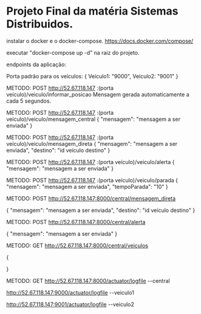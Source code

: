 # Projeto Final da matéria Sistemas Distribuidos.

instalar o docker e o docker-compose. https://docs.docker.com/compose/

executar "docker-compose up -d" na raiz do projeto.

endpoints da aplicação: 

Porta padrão para os veículos:
{
	Veículo1: "9000",
	Veículo2: "9001"
}


METODO: POST
http://52.67.118.147
:(porta veículo)/veiculo/informar_posicao
Mensagem gerada automaticamente a cada 5 segundos.

METODO: POST
http://52.67.118.147
:(porta veículo)/veiculo/mensagem_central
{
	"mensagem": "mensagem a ser enviada"
}

METODO: POST
http://52.67.118.147
:(porta veículo)/veiculo/mensagem_direta
{
	"mensagem": "mensagem a ser enviada",
	"destino": "id veículo destino"
}

METODO: POST
http://52.67.118.147
:(porta veículo)/veiculo/alerta
{
	"mensagem": "mensagem a ser enviada"
}


METODO: POST
http://52.67.118.147
:(porta veículo)/veiculo/parada
{
	"mensagem": "mensagem a ser enviada",
	"tempoParada": "10"
}


METODO: POST
http://52.67.118.147:8000/central/mensagem_direta

{
	"mensagem": "mensagem a ser enviada",
	"destino": "id veículo destino"
}


METODO: POST
http://52.67.118.147:8000/central/alerta
 
{
	"mensagem": "mensagem a ser enviada"
}

METODO: GET
http://52.67.118.147:8000/central/veiculos

{

}

METODO: GET
http://52.67.118.147:8000/actuator/logfile
 --central

http://52.67.118.147:9000/actuator/logfile
 --veiculo1

http://52.67.118.147:9001/actuator/logfile
 --veiculo2 
